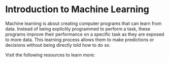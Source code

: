 # Introduction to Machine Learning

Machine learning is about creating computer programs that can learn from data. Instead of being explicitly programmed to perform a task, these programs improve their performance on a specific task as they are exposed to more data. This learning process allows them to make predictions or decisions without being directly told how to do so.

Visit the following resources to learn more: